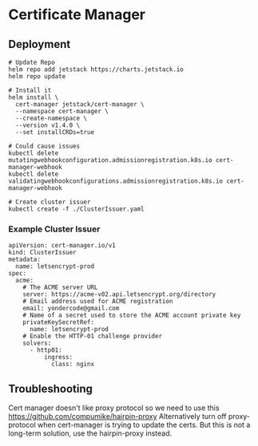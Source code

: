 # Certificate Manager

## Deployment 

```
# Update Repo
helm repo add jetstack https://charts.jetstack.io
helm repo update

# Install it
helm install \
  cert-manager jetstack/cert-manager \
  --namespace cert-manager \
  --create-namespace \
  --version v1.4.0 \
  --set installCRDs=true

# Could cause issues
kubectl delete mutatingwebhookconfiguration.admissionregistration.k8s.io cert-manager-webhook
kubectl delete validatingwebhookconfigurations.admissionregistration.k8s.io cert-manager-webhook

# Create cluster issuer
kubectl create -f ./ClusterIssuer.yaml 
```

### Example Cluster Issuer 

```
apiVersion: cert-manager.io/v1
kind: ClusterIssuer
metadata:
  name: letsencrypt-prod
spec:
  acme:
    # The ACME server URL
    server: https://acme-v02.api.letsencrypt.org/directory
    # Email address used for ACME registration
    email: yondercode@gmail.com
    # Name of a secret used to store the ACME account private key
    privateKeySecretRef:
      name: letsencrypt-prod
    # Enable the HTTP-01 challenge provider
    solvers:
      - http01:
          ingress:
            class: nginx

```

## Troubleshooting

Cert manager doesn't like proxy protocol so we need to use this https://github.com/compumike/hairpin-proxy
Alternatively turn off proxy-protocol when cert-manager is trying to update the certs.
But this is not a long-term solution, use the hairpin-proxy instead.
